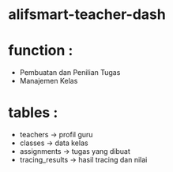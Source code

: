 # alifsmart-teacher-dash

# function :
- Pembuatan dan Penilian Tugas
- Manajemen Kelas

# tables :
- teachers -> profil guru
- classes -> data kelas
- assignments -> tugas yang dibuat
- tracing_results -> hasil tracing dan nilai

